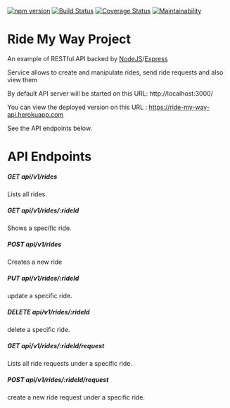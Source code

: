[![npm version](https://badge.fury.io/js/node.svg)](https://badge.fury.io/js/node) [![Build Status](https://travis-ci.org/jojitoon/ride-my-way-api.svg?branch=version1)](https://travis-ci.org/jojitoon/ride-my-way-api) [![Coverage Status](https://coveralls.io/repos/github/jojitoon/ride-my-way-api/badge.svg?branch=version1)](https://coveralls.io/github/jojitoon/ride-my-way-api?branch=version1) [![Maintainability](https://api.codeclimate.com/v1/badges/655570f8071f01f4a04b/maintainability)](https://codeclimate.com/github/jojitoon/ride-my-way-api/maintainability)

# Ride My Way Project

An example of RESTful API backed by [NodeJS](https://nodejs.org)/[Express](http://expressjs.com/)

Service allows to create and manipulate rides, send ride requests and also view them

By default API server will be started on this URL: http://localhost:3000/

You can view the deployed version on this URL : https://ride-my-way-api.herokuapp.com

See the API endpoints below.

# API Endpoints

##### GET api/v1/rides
Lists all rides.

##### GET api/v1/rides/:rideId
Shows a specific ride.

##### POST api/v1/rides
Creates a new ride

##### PUT api/v1/rides/:rideId
update a specific ride.

##### DELETE api/v1/rides/:rideId
delete a specific ride.

##### GET api/v1/rides/:rideId/request
Lists all ride requests under a specific ride.

##### POST api/v1/rides/:rideId/request
create a new ride request under a specific ride.
